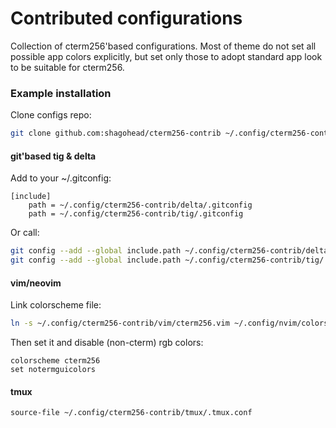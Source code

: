 Contributed configurations
==========================

Collection of cterm256'based configurations. Most of theme do not set all possible app colors explicitly, but set only those to adopt standard app look to be suitable for cterm256.

### Example installation

Clone configs repo:

```sh
git clone github.com:shagohead/cterm256-contrib ~/.config/cterm256-contrib
```

#### git'based tig & delta

Add to your ~/.gitconfig:

```gitconfig
[include]
	path = ~/.config/cterm256-contrib/delta/.gitconfig
	path = ~/.config/cterm256-contrib/tig/.gitconfig
```

Or call:

```sh
git config --add --global include.path ~/.config/cterm256-contrib/delta/.gitconfig
git config --add --global include.path ~/.config/cterm256-contrib/tig/.gitconfig
```

#### vim/neovim

Link colorscheme file:

```sh
ln -s ~/.config/cterm256-contrib/vim/cterm256.vim ~/.config/nvim/colors/
```

Then set it and disable (non-cterm) rgb colors:

```vim
colorscheme cterm256
set notermguicolors
```

#### tmux

```
source-file ~/.config/cterm256-contrib/tmux/.tmux.conf
```

